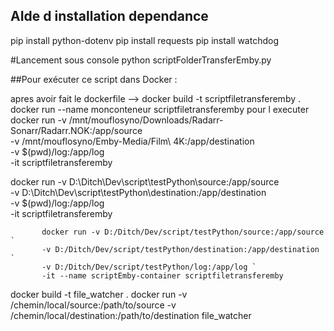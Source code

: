 ## AIde d installation dependance

pip install python-dotenv
pip install requests
pip install watchdog

#Lancement sous console 
python scriptFolderTransferEmby.py

##Pour exécuter ce script dans Docker :

apres avoir fait le dockerfile --> docker build -t scriptfiletransferemby .
docker run --name monconteneur scriptfiletransferemby pour l executer
docker run -v /mnt/mouflosyno/Downloads/Radarr-Sonarr/Radarr.NOK:/app/source \
           -v /mnt/mouflosyno/Emby-Media/Film\ 4K:/app/destination \
           -v $(pwd)/log:/app/log \
           -it scriptfiletransferemby

docker run -v D:\Ditch\Dev\script\testPython\source:/app/source \
           -v D:\Ditch\Dev\script\testPython\destination:/app/destination \
           -v $(pwd)/log:/app/log \
           -it scriptfiletransferemby

           docker run -v D:/Ditch/Dev/script/testPython/source:/app/source `
           -v D:/Ditch/Dev/script/testPython/destination:/app/destination `
           -v D:/Ditch/Dev/script/testPython/log:/app/log `
           -it --name scriptEmby-container scriptfiletransferemby



docker build -t file_watcher .
docker run -v /chemin/local/source:/path/to/source -v /chemin/local/destination:/path/to/destination file_watcher
